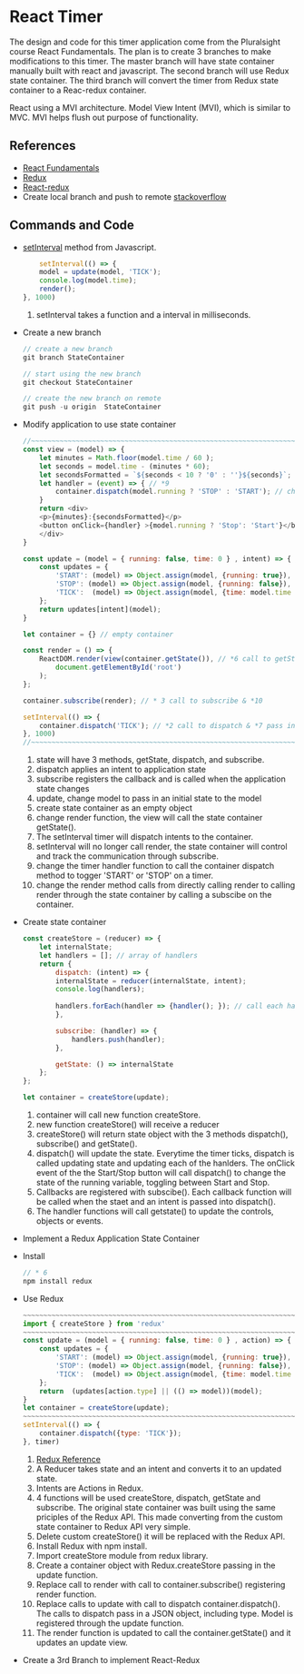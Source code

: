 # React Timer
The design and code for this timer application come from the Pluralsight course React Fundamentals. The plan is to create 3 branches to make modifications to this timer. The master branch will have state container manually built with react and javascript. The second branch will use Redux state container. The third branch will convert the timer from Redux state container to a Reac-redux container.

React using a MVI architecture. Model View Intent (MVI), which is similar to MVC. MVI helps flush out purpose of functionality. 

## References
* [React Fundamentals](https://app.pluralsight.com/library/courses/react-fundamentals-update/table-of-contents)
* [Redux](https://redux.js.org/)
* [React-redux](https://react-redux.js.org/)
* Create local branch and push to remote [stackoverflow](https://stackoverflow.com/questions/1519006/how-do-you-create-a-remote-git-branch)

## Commands and Code
* [setInterval](https://developer.mozilla.org/en-US/docs/Web/API/WindowOrWorkerGlobalScope/setInterval) method from Javascript.
    ```Javascript
        setInterval(() => {
        model = update(model, 'TICK');
        console.log(model.time);
        render();
    }, 1000)
    ```
    1. setInterval takes a function and a interval in milliseconds.
* Create a new branch
    ```JavaScript
   // create a new branch
   git branch StateContainer
   
   // start using the new branch
   git checkout StateContainer
   
   // create the new branch on remote
   git push -u origin  StateContainer
    ```

* Modify application to use state container
    ```Javascript
    //~~~~~~~~~~~~~~~~~~~~~~~~~~~~~~~~~~~~~~~~~~~~~~~~~~~~~~~~~~~~~~~~~~~~~~~~~~~~~~~~~~~~~~~~~~~~~~~~~~~~~~~~
    const view = (model) => { 
        let minutes = Math.floor(model.time / 60 );
        let seconds = model.time - (minutes * 60);
        let secondsFormatted = `${seconds < 10 ? '0' : ''}${seconds}`;
        let handler = (event) => { // *9 
            container.dispatch(model.running ? 'STOP' : 'START'); // change to dispatch on container
        }
        return <div>
        <p>{minutes}:{secondsFormatted}</p>
        <button onClick={handler} >{model.running ? 'Stop': 'Start'}</button>
        </div>
    }

    const update = (model = { running: false, time: 0 } , intent) => { // *4 
        const updates = {
            'START': (model) => Object.assign(model, {running: true}),
            'STOP': (model) => Object.assign(model, {running: false}),
            'TICK':  (model) => Object.assign(model, {time: model.time + (model.running ? 1 : 0 )})
        };
        return updates[intent](model);
    }

    let container = {} // empty container

    const render = () => {
        ReactDOM.render(view(container.getState()), // *6 call to getState
            document.getElementById('root')
        );
    };

    container.subscribe(render); // * 3 call to subscribe & *10

    setInterval(() => {
        container.dispatch('TICK'); // *2 call to dispatch & *7 pass in intent  & *8 
    }, 1000)
    //~~~~~~~~~~~~~~~~~~~~~~~~~~~~~~~~~~~~~~~~~~~~~~~~~~~~~~~~~~~~~~~~~~~~~~~~~~~~~~~~~~~~~~~~~~~~~~~~~~~~~~~~
    ```
    1.  state will have 3 methods, getState, dispatch, and subscribe.
    2.  dispatch applies an intent to application state
    3.  subscribe registers the callback and is called when the application state changes
    4.  update, change model to pass in an initial state to the model
    5.  create state container as an empty object
    6.  change render function, the view will call the state container getState().
    7.  The setInterval timer will dispatch intents to the container.
    8.  setInterval will no longer call render, the state container will control and track the communication through subscribe.
    9.  change the timer handler function to call the container dispatch method to togger 'START' or 'STOP' on a timer. 
    10. change the render method calls from directly calling render to calling render through the state container by calling a subscibe on the container.

* Create state container 
    ```Javascript
    const createStore = (reducer) => {
        let internalState;
        let handlers = []; // array of handlers
        return {
            dispatch: (intent) => {
            internalState = reducer(internalState, intent);
            console.log(handlers);
            
            handlers.forEach(handler => {handler(); }); // call each handler
            },

            subscribe: (handler) => {
                handlers.push(handler);
            },

            getState: () => internalState
        };
    };

    let container = createStore(update);

    ```
    1. container will call new function createStore.
    2. new function createStore() will receive a reducer
    3. createStore() will return state object with the 3 methods dispatch(), subscribe() and getState().
    4. dispatch() will update the state. Everytime the timer ticks, dispatch is called updating state and updating each of the hanlders. The onClick event of the the Start/Stop button will call dispatch() to change the state of the running variable, toggling between Start and Stop.
    5. Callbacks are registered with subscibe(). Each callback function will be called when the staet and an intent is passed into dispatch().
    6. The handler functions will call getstate() to update the controls, objects or events.

* Implement a Redux Application State Container
* Install
   
    ```Javascript
    // * 6
    npm install redux 
    ```
* Use Redux
    ```Javascript
    ~~~~~~~~~~~~~~~~~~~~~~~~~~~~~~~~~~~~~~~~~~~~~~~~~~~~~~~~~~~~~~~~~~~~~~~~~~~~~~~~~~~~~~~~~~~~~
    import { createStore } from 'redux'
    ~~~~~~~~~~~~~~~~~~~~~~~~~~~~~~~~~~~~~~~~~~~~~~~~~~~~~~~~~~~~~~~~~~~~~~~~~~~~~~~~~~~~~~~~~~~~~
    const update = (model = { running: false, time: 0 } , action) => {
        const updates = {
            'START': (model) => Object.assign(model, {running: true}),
            'STOP': (model) => Object.assign(model, {running: false}),
            'TICK':  (model) => Object.assign(model, {time: model.time + (model.running ? 1 : 0 )})
        };
        return  (updates[action.type] || (() => model))(model);
    }
    let container = createStore(update);
    ~~~~~~~~~~~~~~~~~~~~~~~~~~~~~~~~~~~~~~~~~~~~~~~~~~~~~~~~~~~~~~~~~~~~~~~~~~~~~~~~~~~~~~~~~~~~~~
    setInterval(() => {
        container.dispatch({type: 'TICK'});
    }, timer)
    ```
    1. [Redux Reference](https://react-redux.js.org/)
    2. A Reducer takes state and an intent and converts it to an updated state.
    3. Intents are Actions in Redux.
    4. 4 functions will be used createStore, dispatch, getState and subscribe. The original state container was built using the same priciples of the Redux API. This made converting from the custom state container to Redux API very simple.
    5. Delete custom createStore() it will be replaced with the Redux API.
    6. Install Redux with npm install.
    7. Import createStore module from redux library.
    8. Create a container object with Redux.createStore passing in the update function.
    9. Replace call to render with call to container.subscribe() registering render function.
    10. Replace calls to update with call to dispatch container.dispatch(). The calls to dispatch pass in a JSON object, including type. Model is registered through the update function.
    11. The render function is updated to call the container.getState() and it updates an update view.
    
* Create a 3rd Branch to implement React-Redux

